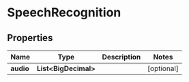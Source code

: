 

# SpeechRecognition


## Properties

| Name | Type | Description | Notes |
|------------ | ------------- | ------------- | -------------|
|**audio** | **List&lt;BigDecimal&gt;** |  |  [optional] |



